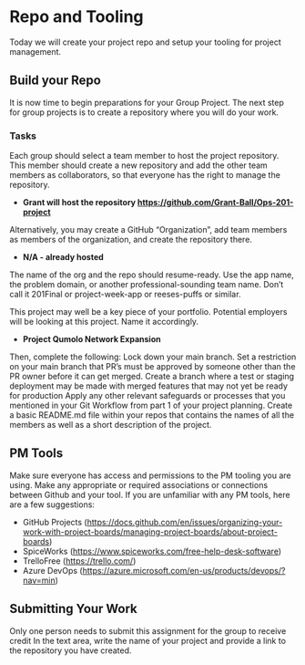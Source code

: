 # Repo and Tooling
Today we will create your project repo and setup your tooling for project management.
## Build your Repo
It is now time to begin preparations for your Group Project. The next step for group projects is to create a repository where you will do your work.
### Tasks
Each group should select a team member to host the project repository. This member should create a new repository and add the other team members as collaborators, so that everyone has the right to manage the repository.
* <b> Grant will host the repository https://github.com/Grant-Ball/Ops-201-project </b>

Alternatively, you may create a GitHub “Organization”, add team members as members of the organization, and create the repository there.
* <b> N/A - already hosted </b>

The name of the org and the repo should resume-ready. Use the app name, the problem domain, or another professional-sounding team name. Don’t call it 201Final or project-week-app or reeses-puffs or similar.

This project may well be a key piece of your portfolio. Potential employers will be looking at this project. Name it accordingly.
* <b> Project Qumolo Network Expansion </b>

Then, complete the following:
Lock down your main branch. Set a restriction on your main branch that PR’s must be approved by someone other than the PR owner before it can get merged.
Create a branch where a test or staging deployment may be made with merged features that may not yet be ready for production
Apply any other relevant safeguards or processes that you mentioned in your Git Workflow from part 1 of your project planning.
Create a basic README.md file within your repos that contains the names of all the members as well as a short description of the project.
## PM Tools
Make sure everyone has access and permissions to the PM tooling you are using. Make any appropriate or required associations or connections between Github and your tool.
If you are unfamiliar with any PM tools, here are a few suggestions:
* GitHub Projects (https://docs.github.com/en/issues/organizing-your-work-with-project-boards/managing-project-boards/about-project-boards)
* SpiceWorks (https://www.spiceworks.com/free-help-desk-software)
* TrelloFree (https://trello.com/)
* Azure DevOps (https://azure.microsoft.com/en-us/products/devops/?nav=min)
## Submitting Your Work
Only one person needs to submit this assignment for the group to receive credit In the text area, write the name of your project and provide a link to the repository you have created.
